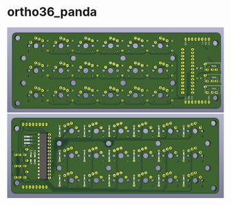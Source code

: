 # ortho36_panda

<img src="/images/pcb_top.png" width="700"><br>
<img src="/images/pcb_back.png" width="700">
<br><br><br>

